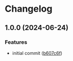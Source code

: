 # Changelog

## 1.0.0 (2024-06-24)


### Features

* initial commit ([b607c6f](https://github.com/Cloud-Technology-Solutions/renovate-config/commit/b607c6f210d0b23a9792a463685a70e008c0954e))
